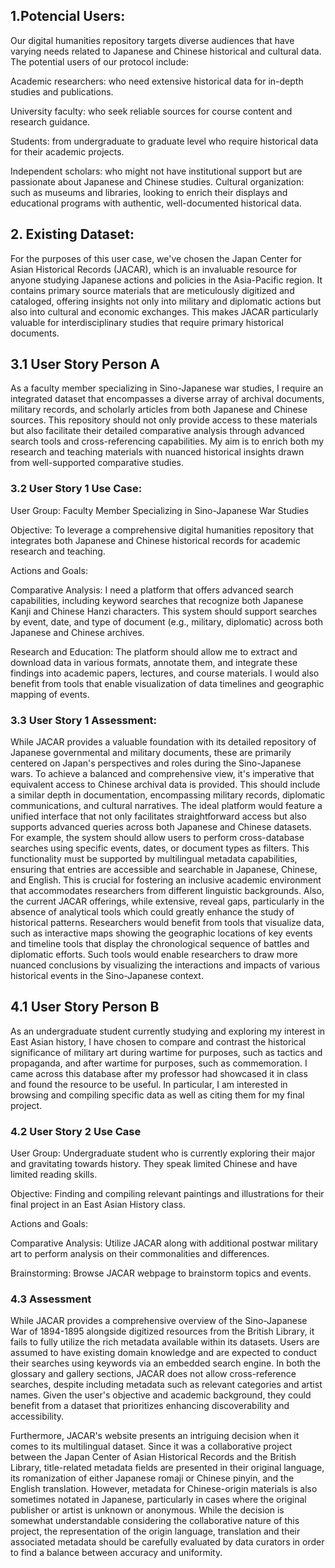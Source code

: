 
## 1.Potencial Users:

Our digital humanities repository targets diverse audiences that have varying needs related to Japanese and Chinese historical and cultural data. The potential users of our protocol include:

Academic researchers: who need extensive historical data for in-depth studies and publications.

University faculty: who seek reliable sources for course content and research guidance.

Students: from undergraduate to graduate level who require historical data for their academic projects.

Independent scholars: who might not have institutional support but are passionate about Japanese and Chinese studies.
Cultural organization: such as museums and libraries, looking to enrich their displays and educational programs with authentic, well-documented historical data.

## 2. Existing Dataset:

For the purposes of this user case, we've chosen the Japan Center for Asian Historical Records (JACAR), which is an invaluable resource for anyone studying Japanese actions and policies in the Asia-Pacific region. It contains primary source materials that are meticulously digitized and cataloged, offering insights not only into military and diplomatic actions but also into cultural and economic exchanges. This makes JACAR particularly valuable for interdisciplinary studies that require primary historical documents.

## 3.1 User Story Person A

As a faculty member specializing in Sino-Japanese war studies, I require an integrated dataset that encompasses a diverse array of archival documents, military records, and scholarly articles from both Japanese and Chinese sources. This repository should not only provide access to these materials but also facilitate their detailed comparative analysis through advanced search tools and cross-referencing capabilities. My aim is to enrich both my research and teaching materials with nuanced historical insights drawn from well-supported comparative studies.

### 3.2 User Story 1 Use Case:

User Group: Faculty Member Specializing in Sino-Japanese War Studies

Objective: To leverage a comprehensive digital humanities repository that integrates both Japanese and Chinese historical records for academic research and teaching.

Actions and Goals:

Comparative Analysis: I need a platform that offers advanced search capabilities, including keyword searches that recognize both Japanese Kanji and Chinese Hanzi characters. This system should support searches by event, date, and type of document (e.g., military, diplomatic) across both Japanese and Chinese archives.

Research and Education: The platform should allow me to extract and download data in various formats, annotate them, and integrate these findings into academic papers, lectures, and course materials. I would also benefit from tools that enable visualization of data timelines and geographic mapping of events.

### 3.3 User Story 1 Assessment:

While JACAR provides a valuable foundation with its detailed repository of Japanese governmental and military documents, these are primarily centered on Japan's perspectives and roles during the Sino-Japanese wars. To achieve a balanced and comprehensive view, it's imperative that equivalent access to Chinese archival data is provided. This should include a similar depth in documentation, encompassing military records, diplomatic communications, and cultural narratives. The ideal platform would feature a unified interface that not only facilitates straightforward access but also supports advanced queries across both Japanese and Chinese datasets. For example, the system should allow users to perform cross-database searches using specific events, dates, or document types as filters. This functionality must be supported by multilingual metadata capabilities, ensuring that entries are accessible and searchable in Japanese, Chinese, and English. This is crucial for fostering an inclusive academic environment that accommodates researchers from different linguistic backgrounds. Also, the current JACAR offerings, while extensive, reveal gaps, particularly in the absence of analytical tools which could greatly enhance the study of historical patterns. Researchers would benefit from tools that visualize data, such as interactive maps showing the geographic locations of key events and timeline tools that display the chronological sequence of battles and diplomatic efforts. Such tools would enable researchers to draw more nuanced conclusions by visualizing the interactions and impacts of various historical events in the Sino-Japanese context.


## 4.1 User Story Person B

As an undergraduate student currently studying and exploring my interest in East Asian history, I have chosen to compare and contrast the historical significance of military art during wartime for purposes, such as tactics and propaganda, and after wartime for purposes, such as commemoration. I came across this database after my professor had showcased it in class and found the resource to be useful. In particular, I am interested in browsing and compiling specific data as well as citing them for my final project.

### 4.2 User Story 2 Use Case

User Group: Undergraduate student who is currently exploring their major and gravitating towards history. They speak limited Chinese and have limited reading skills. 

Objective: Finding and compiling relevant paintings and illustrations for their final project in an East Asian History class. 

Actions and Goals:

Comparative Analysis: Utilize JACAR along with additional postwar military art to perform analysis on their commonalities and differences. 

Brainstorming: Browse JACAR webpage to brainstorm topics and events. 

### 4.3 Assessment

While JACAR provides a comprehensive overview of the Sino-Japanese War of 1894-1895 alongside digitized resources from the British Library, it fails to fully utilize the rich metadata available within its datasets. Users are assumed to have existing domain knowledge and are expected to conduct their searches using keywords via an embedded search engine. In both the glossary and gallery sections, JACAR does not allow cross-reference searches, despite including metadata such as relevant categories and artist names. Given the user's objective and academic background, they could benefit from a dataset that prioritizes enhancing discoverability and accessibility.

Furthermore, JACAR's website presents an intriguing decision when it comes to its multilingual dataset. Since it was a collaborative project between the Japan Center of Asian Historical Records and the British Library, title-related metadata fields are presented in their original language, its romanization of either Japanese romaji or Chinese pinyin, and the English translation. However, metadata for Chinese-origin materials is also sometimes notated in Japanese, particularly in cases where the original publisher or artist is unknown or anonymous. While the decision is somewhat understandable considering the collaborative nature of this project, the representation of the origin language, translation and their associated metadata should be carefully evaluated by data curators in order to find a balance between accuracy and uniformity.

